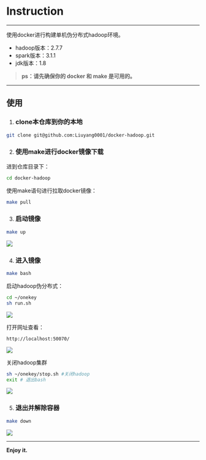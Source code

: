 # Instruction

<hr>

使用docker进行构建单机伪分布式hadoop环境。

- hadoop版本：2.7.7
- spark版本：3.1.1
- jdk版本：1.8

> **ps：请先确保你的 docker 和 make 是可用的。**




<hr>


## 使用




1. ### clone本仓库到你的本地

```bash
git clone git@github.com:Liuyang0001/docker-hadoop.git
```



2. ### 使用make进行docker镜像下载

进到仓库目录下：

```bash
cd docker-hadoop
```

使用make语句进行拉取docker镜像：

```bash
make pull
```

3. ### 启动镜像

```bash
make up
```

![](https://gitee.com//liuyang0001/blogimage/raw/master/img/20210408195400.png)

4. ### 进入镜像

```bash
make bash
```

启动hadoop伪分布式：

```bash
cd ~/onekey
sh run.sh
```

![](https://gitee.com//liuyang0001/blogimage/raw/master/img/20210408195558.png)

打开网址查看：

```web-idl
http://localhost:50070/
```



![](https://gitee.com//liuyang0001/blogimage/raw/master/img/20210408195822.png)



关闭hadoop集群

```bash
sh ~/onekey/stop.sh #关闭hadoop
exit # 退出bash
```

![](https://gitee.com//liuyang0001/blogimage/raw/master/img/20210408200428.png)

5. ### 退出并解除容器

```bash
make down
```

![](https://gitee.com//liuyang0001/blogimage/raw/master/img/20210408200452.png)

<hr>

**Enjoy it.**

